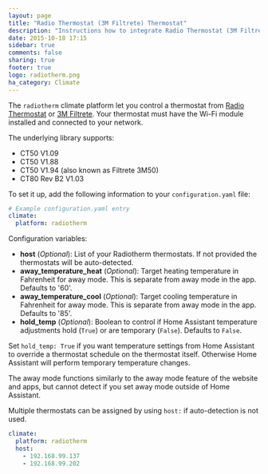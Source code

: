 ```yaml
---
layout: page
title: "Radio Thermostat (3M Filtrete) Thermostat"
description: "Instructions how to integrate Radio Thermostat (3M Filtrete) thermostats within Home Assistant."
date: 2015-10-18 17:15
sidebar: true
comments: false
sharing: true
footer: true
logo: radiotherm.png
ha_category: Climate
---
```



The `radiotherm` climate platform let you control a thermostat from [Radio Thermostat](http://www.radiothermostat.com/) or [3M Filtrete](http://www.radiothermostat.com/filtrete/products/). Your thermostat must have the Wi-Fi module installed and connected to your network.

The underlying library supports:

- CT50 V1.09
- CT50 V1.88
- CT50 V1.94 (also known as Filtrete 3M50)
- CT80 Rev B2 V1.03

To set it up, add the following information to your `configuration.yaml` file:

```yaml
# Example configuration.yaml entry
climate:
  platform: radiotherm
```

Configuration variables:

- **host** (*Optional*): List of your Radiotherm thermostats. If not provided the thermostats will be auto-detected.
- **away_temperature_heat** (*Optional*): Target heating temperature in Fahrenheit for away mode. This is separate from away mode in the app. Defaults to '60'.
- **away_temperature_cool** (*Optional*): Target cooling temperature in Fahrenheit for away mode. This is separate from away mode in the app. Defaults to '85'.
- **hold_temp** (*Optional*): Boolean to control if Home Assistant temperature adjustments hold (`True`) or are temporary (`False`). Defaults to `False`.

Set `hold_temp: True` if you want temperature settings from Home Assistant to override a thermostat schedule on the thermostat itself. Otherwise Home Assistant will perform temporary temperature changes.

The away mode functions similarly to the away mode feature of the website and apps, but cannot detect if you set away mode outside of Home Assistant.

Multiple thermostats can be assigned by using `host:` if auto-detection is not used.

```yaml
climate:
  platform: radiotherm
  host:
    - 192.168.99.137
    - 192.168.99.202
```
